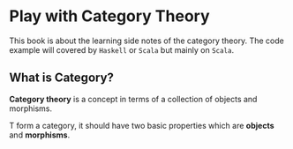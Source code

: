 # Play with Category Theory

This book is about the learning side notes of the category theory. The code example will covered by `Haskell` or `Scala` but mainly on `Scala`.


## What is Category?

**Category theory** is a concept in terms of a collection of objects and morphisms.

T form a category, it should have two basic properties which are **objects** and **morphisms**.

